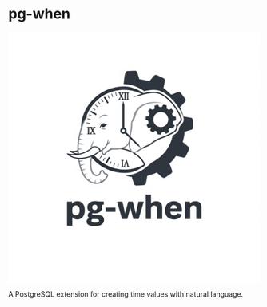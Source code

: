 # pg-when

<img src="./logo.jpeg" alt="pg-when-logo" width="512" align="right" style="margin: 0 0 1em 1em;"/>

A PostgreSQL extension for creating time values with natural language.
